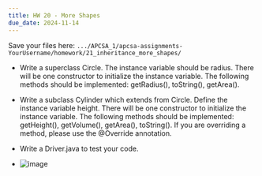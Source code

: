 ```yaml
---
title: HW 20 - More Shapes
due_date: 2024-11-14
---
```


Save your files here: ```.../APCSA_1/apcsa-assignments-YourUsername/homework/21_inheritance_more_shapes/```

- Write a superclass Circle. The instance variable should be radius. There will be one constructor to initialize the instance variable. The following methods should be implemented: getRadius(), toString(), getArea().

- Write a subclass Cylinder which extends from Circle. Define the instance variable height. There will be one constructor to initialize the instance variable. The following methods should be implemented: getHeight(), getVolume(), getArea(), toString(). If you are overriding a method, please use the @Override annotation.

- Write a Driver.java to test your code.

- ![image](https://github.com/user-attachments/assets/5d9616e1-b23e-4ccf-a407-b11d8161e418)

